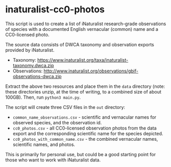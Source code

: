 # inaturalist-cc0-photos
This script is used to create a list of iNaturalist research-grade observations of species with a documented English 
vernacular (common) name and a CC0-licensed photo. 

The source data consists of DWCA taxonomy and observation exports provided by iNaturalist.
* Taxonomy: https://www.inaturalist.org/taxa/inaturalist-taxonomy.dwca.zip
* Observations: http://www.inaturalist.org/observations/gbif-observations-dwca.zip

Extract the above two resources and place them in the `data` directory (note: these directories unzip, at the 
time of writing, to a combined size of about 100GB). Then, run `python3 main.py`.

The script will create three CSV files in the `out` directory:
* `common_name_observations.csv` - scientific and vernacular names for observed species, and the observation id.
* `cc0_photos.csv` - all CC0-licensed observation photos from the data export and the corresponding scientific name for 
  the species depicted.
* `cc0_photos_with_common_name.csv` - the combined vernacular names, scientific names, and photos.

This is primarily for personal use, but could be a good starting point for those who want to work with 
iNaturalist data.
